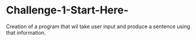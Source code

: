 # Challenge-1-Start-Here-
Creation of a program that wil take user input and produce a sentence using that information.
